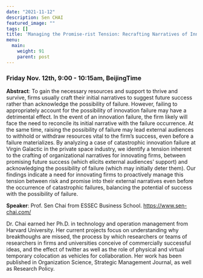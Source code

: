 ```yaml
---
date: "2021-11-12"
description: Sen CHAI
featured_image: ""
tags: []
title: 'Managing the Promise-rist Tension: Recrafting Narratives of Innovation after Catastrophic Failure'
menu:
  main:
    weight: 91
    parent: post
---
```

### Friday Nov. 12th, 9:00 - 10:15am, BeijingTime

**Abstract**: To gain the necessary resources and support to thrive and survive, firms usually craft their initial narratives to suggest future success rather than acknowledge the possibility of failure. However, failing to appropriately account for the possibility of innovation failure may have a detrimental effect. In the event of an innovation failure, the firm likely will face the need to reconcile its initial narrative with the failure occurrence. At the same time, raising the possibility of failure may lead external audiences to withhold or withdraw resources vital to the firm’s success, even before a failure materializes. By analyzing a case of catastrophic innovation failure at Virgin Galactic in the private space industry, we identify a tension inherent to the crafting of organizational narratives for innovating firms, between promising future success (which elicits external audiences’ support) and acknowledging the possibility of failure (which may initially deter them). Our findings indicate a need for innovating firms to proactively manage this tension between risk and promise into their external narratives even before the occurrence of catastrophic failures, balancing the potential of success with the possibility of failure.

**Speaker**: Prof. Sen Chai from ESSEC Business School.
https://www.sen-chai.com/

Dr. Chai earned her Ph.D. in technology and operation management from Harvard University. Her current projects focus on understanding why breakthoughs are missed, the process by which researchers or teams of researchers in firms and universities conceive of commercially successful ideas, and the effect of twitter as well as the role of physical and virtual temporary colocation as vehicles for collaboration. Her work has been published in Organization Science, Strategic Management Journal, as well as Research Policy.

